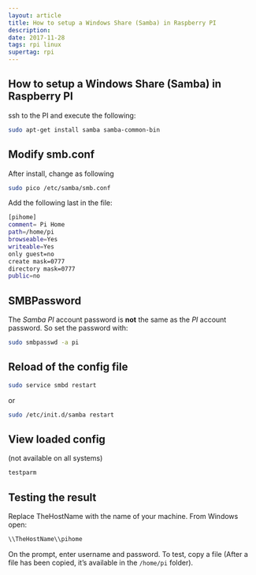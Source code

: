 ```yaml
---
layout: article
title: How to setup a Windows Share (Samba) in Raspberry PI
description:
date: 2017-11-28
tags: rpi linux
supertag: rpi 
---
```


## How to setup a Windows Share (Samba) in Raspberry PI

ssh to the PI and execute the following:

```bash
sudo apt-get install samba samba-common-bin
```

## Modify smb.conf

After install, change as following

```bash
sudo pico /etc/samba/smb.conf
```

Add the following last in the file:

```bash
[pihome]
comment= Pi Home
path=/home/pi
browseable=Yes
writeable=Yes
only guest=no
create mask=0777
directory mask=0777
public=no
```

## SMBPassword

The _Samba PI_ account password is **not** the same as the _PI_ account password. So set the password with:

```bash
sudo smbpasswd -a pi
```

## Reload of the config file

```bash
sudo service smbd restart
```

or

```bash
sudo /etc/init.d/samba restart
```

## View loaded config

(not available on all systems)

```bash
testparm
```

## Testing the result

Replace TheHostName with the name of your machine. From Windows open:

```cmd
\\TheHostName\\pihome
```

On the prompt, enter username and password. To test, copy a file (After a file has been copied, it’s available in the ```/home/pi``` folder). 

